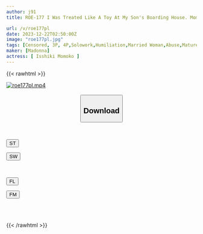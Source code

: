 ```yaml
---
author: j91
title: ROE-177 I Was Treated Like A Toy At My Son's Boarding House. Momoko Isshiki Keeps Being Raped By Her Housemate...

url: /v/roe177pl
date: 2023-12-22T02:50:00Z
image: "roe177pl.jpg"
tags: [Censored, 3P, 4P,Solowork,Humiliation,Married Woman,Abuse,Mature Woman	]
maker: [Madonna]
actress: [ Isshiki Momoko ]
---
```



{{< rawhtml >}}

<div class="video" data-videoid="JbYolQpy3kTj43L">
    <a href="javascript:;">
        <img src="/v/roe177pl/roe177pl.jpg" width="WIDTH" height="HEIGHT" alt="roe177pl.mp4" loading="lazy">
    </a>
</div>

<script type="text/javascript" src="https://j91.asia/asset/on-demand-st.js"></script>

<br>
  <link rel="stylesheet" href="https://j91.asia/asset/bs5.css">
  
  <center>
  <button class="btn btn-primary" type="button" data-bs-toggle="collapse" data-bs-target=".multi-collapse" aria-expanded="false" aria-controls="multiCollapseExample1 multiCollapseExample2"><h2>Download</h2></button></center>
</p>
<div class="row">
  <div class="col">
    <div class="collapse multi-collapse" id="multiCollapseExample1">
      <div class="card card-body">
	      	      <br>
<div class="buttons">  
<p><a href="https://streamtape.to/v/JbYolQpy3kTj43L" target="_blank"><button class="btn-hover color-3"><i class="fa fa-download"></i> ST</button></a></p>
<p><a href="https://flaswish.com/j5l0xyob0bfs" target="_blank"><button class="btn-hover color-2"><i class="fa fa-download"></i> SW</button></a></p></div>
    </div>
  </div>
</div>
  <div class="col">
    <div class="collapse multi-collapse" id="multiCollapseExample2">
      <div class="card card-body">
	      <br>
<div class="buttons">
<p><a href="javascript:;" target="_blank"><button class="btn-hover color-9"><i class="fa fa-download"></i> FL</button></a></p>
<p><a href="javascript:;" target="_blank"><button class="btn-hover color-8"><i class="fa fa-download"></i> FM</button></a></p></div>
<br><br>
      </div>
    </div>
  </div>
</div>

{{< /rawhtml >}}